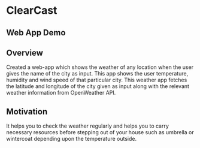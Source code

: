 # ClearCast
## Web App Demo

## Overview
Created a web-app which shows the weather of any location when the user gives the name of the city as input. This app shows the user temperature, humidity and wind speed of that particular city. This weather app fetches the latitude and longitude of the city given as input along with the relevant weather information from OpenWeather API.
## Motivation
It helps you to check the weather regularly and helps you to carry necessary resources before stepping out of your house such as umbrella or wintercoat depending upon the temperature outside.
